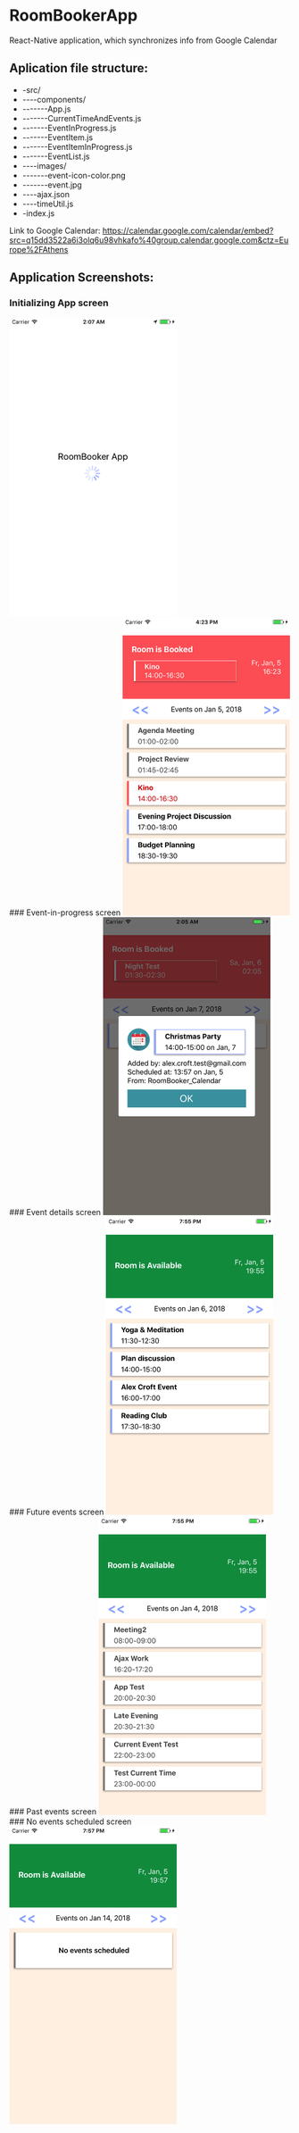 # RoomBookerApp
React-Native application, which synchronizes info from Google Calendar



## Aplication file structure:
* -src/
* ----components/
* -------App.js
* -------CurrentTimeAndEvents.js
* -------EventInProgress.js
* -------EventItem.js
* -------EventItemInProgress.js
* -------EventList.js
* ----images/
* -------event-icon-color.png
* -------event.jpg
* ----ajax.json
* ----timeUtil.js
* -index.js

Link to Google Calendar: https://calendar.google.com/calendar/embed?src=q15dd3522a6i3olq6u98vhkafo%40group.calendar.google.com&ctz=Europe%2FAthens

## Application Screenshots:
### Initializing App screen
<kbd>
  <img src="/Screenshots/SimulatorScreen_01.png" width="300"/>
</kbd>
</br>
### Event-in-progress screen
<kbd>
  <img src="/Screenshots/SimulatorScreen_02.png" width="300"/>
</kbd>
</br>
### Event details screen
<kbd>
  <img src="/Screenshots/SimulatorScreen_03.png" width="300"/>
</kbd>
</br>
### Future events screen
<kbd>
  <img src="/Screenshots/SimulatorScreen_04.png" width="300"/>
</kbd>
</br>
### Past events screen
<kbd>
  <img src="/Screenshots/SimulatorScreen_05.png" width="300"/>
</kbd>
</br>
### No events scheduled screen
<kbd>
  <img src="/Screenshots/SimulatorScreen_06.png" width="300"/>
</kbd>
</br>


